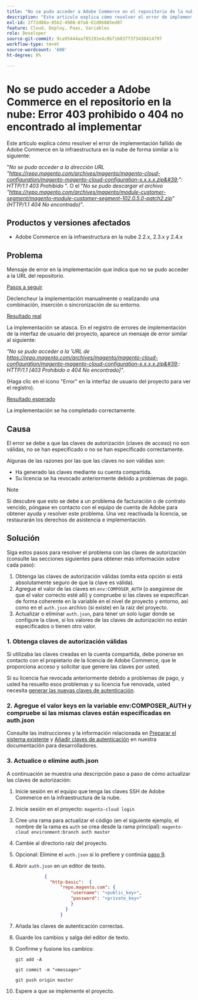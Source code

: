 ```yaml
---
title: "No se pudo acceder a Adobe Commerce en el repositorio de la nube: Error 403 prohibido o 404 no encontrado al implementar"
description: "Este artículo explica cómo resolver el error de implementación fallido de Adobe Commerce en la infraestructura en la nube de forma similar a lo siguiente:"
exl-id: 2f72d80a-05b2-4908-8fa8-61d06885ed07
feature: Cloud, Deploy, Paas, Variables
role: Developer
source-git-commit: 9ca95444aa785191e4c8bf1603773f3430414797
workflow-type: tm+mt
source-wordcount: '608'
ht-degree: 0%

---
```


# No se pudo acceder a Adobe Commerce en el repositorio en la nube: Error 403 prohibido o 404 no encontrado al implementar

Este artículo explica cómo resolver el error de implementación fallido de Adobe Commerce en la infraestructura en la nube de forma similar a lo siguiente:

&quot;*No se pudo acceder a la dirección URL &quot;https://repo.magento.com/archives/magento/magento-cloud-configuration/magento-magento-cloud-configuration-x.x.x.x.zip&#39;&quot;: HTTP/1.1 403 Prohibido* &quot;. O el &quot;*No se pudo descargar el archivo &quot;https://repo.magento.com/archives/magento/module-customer-segment/magento-module-customer-segment-102.0.5.0-patch2.zip&quot; (HTTP/1.1 404 No encontrado)*&quot;.

## Productos y versiones afectados

* Adobe Commerce en la infraestructura en la nube 2.2.x, 2.3.x y 2.4.x

## Problema

Mensaje de error en la implementación que indica que no se pudo acceder a la URL del repositorio.

<u>Pasos a seguir</u>

Déclencheur la implementación manualmente o realizando una combinación, inserción o sincronización de su entorno.

<u>Resultado real</u>

La implementación se atasca. En el registro de errores de implementación de la interfaz de usuario del proyecto, aparece un mensaje de error similar al siguiente:

*&quot;No se pudo acceder a la &#39;URL de https://repo.magento.com/archives/magento/magento-cloud-configuration/magento-magento-cloud-configuration-x.x.x.x.zip&#39;: HTTP/1.1 \[403 Prohibido o 404 No encontrado\]&quot;*.

(Haga clic en el icono &quot;Error&quot; en la interfaz de usuario del proyecto para ver el registro).

<u>Resultado esperado</u>

La implementación se ha completado correctamente.

## Causa

El error se debe a que las claves de autorización (claves de acceso) no son válidas, no se han especificado o no se han especificado correctamente.

Algunas de las razones por las que las claves no son válidas son:

* Ha generado las claves mediante su cuenta compartida.
* Su licencia se ha revocado anteriormente debido a problemas de pago.

>[!NOTE]
>
>Si descubre que esto se debe a un problema de facturación o de contrato vencido, póngase en contacto con el equipo de cuenta de Adobe para obtener ayuda y resolver este problema. Una vez reactivada la licencia, se restaurarán los derechos de asistencia e implementación.

## Solución

Siga estos pasos para resolver el problema con las claves de autorización (consulte las secciones siguientes para obtener más información sobre cada paso):

1. Obtenga las claves de autorización válidas (omita esta opción si está absolutamente seguro de que la clave es válida).
1. Agregue el valor de las claves en `env:COMPOSER_AUTH` (o asegúrese de que el valor correcto esté allí) y compruebe si las claves se especifican de forma coherente en la variable en el nivel de proyecto y entorno, así como en el `auth.json` archivo (si existe) en la raíz del proyecto.
1. Actualizar o eliminar `auth.json`, para tener un solo lugar donde se configure la clave, si los valores de las claves de autorización no están especificados o tienen otro valor.

### 1. Obtenga claves de autorización válidas

Si utilizaba las claves creadas en la cuenta compartida, debe ponerse en contacto con el propietario de la licencia de Adobe Commerce, que le proporciona acceso y solicitar que genere las claves por usted.

Si su licencia fue revocada anteriormente debido a problemas de pago, y usted ha resuelto esos problemas y su licencia fue renovada, usted necesita [generar las nuevas claves de autenticación](https://experienceleague.adobe.com/docs/commerce-operations/installation-guide/prerequisites/authentication-keys.html).

### 2. Agregue el valor keys en la variable env:COMPOSER\_AUTH y compruebe si las mismas claves están especificadas en auth.json

Consulte las instrucciones y la información relacionada en [Preparar el sistema existente](https://devdocs.magento.com/cloud/setup/first-time-setup-import-prepare.html#auth-json) y [Añadir claves de autenticación](https://devdocs.magento.com/cloud/setup/first-time-setup-import-prepare.html#add-authentication-keys) en nuestra documentación para desarrolladores.

### 3. Actualice o elimine auth.json

A continuación se muestra una descripción paso a paso de cómo actualizar las claves de autorización:

1. Inicie sesión en el equipo que tenga las claves SSH de Adobe Commerce en la infraestructura de la nube.
1. Inicie sesión en el proyecto: `magento-cloud login`
1. Cree una rama para actualizar el código (en el siguiente ejemplo, el nombre de la rama es `auth` se crea desde la rama principal):     `magento-cloud environment:branch auth master`
1. Cambie al directorio raíz del proyecto.
1. Opcional: Elimine el `auth.json` si lo prefiere y continúa [paso 9](#step9).
1. Abrir `auth.json` en un editor de texto.

   ```json
              {
                "http-basic":  {
                    "repo.magento.com": {
                        "username": "<public_key>",
                        "password": "<private_key>"
                        }
                      }
                    }
   ```

1. Añada las claves de autenticación correctas.
1. Guarde los cambios y salga del editor de texto.
1. Confirme y fusione los cambios:

   `git add -A`

   `git commit -m "<message>"`

   `git push origin master`
1. Espere a que se implemente el proyecto.

